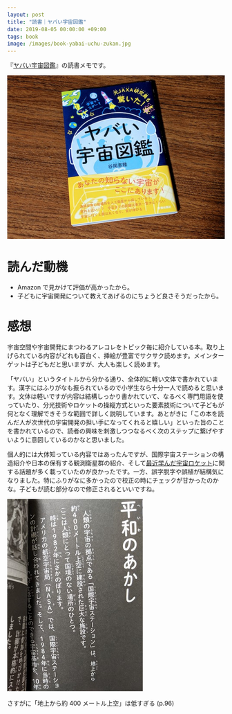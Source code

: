 ```yaml
---
layout: post
title: "読書｜ヤバい宇宙図鑑"
date: 2019-08-05 00:00:00 +09:00
tags: book
image: /images/book-yabai-uchu-zukan.jpg
---
```


『[ヤバい宇宙図鑑](http://www.seishun.co.jp/book/20972/)』の読書メモです。

![表紙](/images/book-yabai-uchu-zukan.jpg)

# 読んだ動機

- Amazon で見かけて評価が高かったから。
- 子どもに宇宙開発について教えてあげるのにちょうど良さそうだったから。

# 感想

宇宙空間や宇宙開発にまつわるアレコレをトピック毎に紹介している本。取り上げられている内容がどれも面白く、挿絵が豊富でサクサク読めます。メインターゲットは子どもだと思いますが、大人も楽しく読めます。

「ヤバい」というタイトルから分かる通り、全体的に軽い文体で書かれています。漢字にはふりがなも振られているので小学生なら十分一人で読めると思います。文体は軽いですが内容は結構しっかり書かれていて、なるべく専門用語を使っていたり、分光技術やロケットの操縦方式といった要素技術について子どもが何となく理解できそうな範囲で詳しく説明しています。あとがきに「この本を読んだ人が次世代の宇宙開発の担い手になってくれると嬉しい」といった旨のことを書かれているので、読者の興味を刺激しつつなるべく次のステップに繋げやすいように意図しているのかなと思いました。

個人的には大体知っている内容ではあったんですが、国際宇宙ステーションの構造紹介や日本の保有する観測衛星群の紹介、そして[最近学んだ宇宙ロケット](/2019/07/01/book-space-rocket)に関する話題が多く載っていたのが良かったです。一方、誤字脱字や誤植が結構気になりました。特にふりがなに多かったので校正の時にチェックが甘かったのかな。子どもが読む部分なので修正されるといいですね。

![国際宇宙ステーション](/images/book-yabai-uchu-zukan-iss.jpg)

<p class='caption'>さすがに「地上から約 400 メートル上空」は低すぎる (p.96)</p>